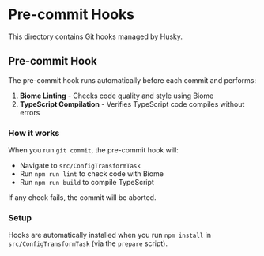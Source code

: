 # Pre-commit Hooks

This directory contains Git hooks managed by Husky.

## Pre-commit Hook

The pre-commit hook runs automatically before each commit and performs:

1. **Biome Linting** - Checks code quality and style using Biome
2. **TypeScript Compilation** - Verifies TypeScript code compiles without errors

### How it works

When you run `git commit`, the pre-commit hook will:
- Navigate to `src/ConfigTransformTask`
- Run `npm run lint` to check code with Biome
- Run `npm run build` to compile TypeScript

If any check fails, the commit will be aborted.

### Setup

Hooks are automatically installed when you run `npm install` in `src/ConfigTransformTask` (via the `prepare` script).
